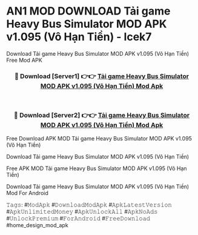 # AN1 MOD DOWNLOAD Tải game Heavy Bus Simulator MOD APK v1.095 (Vô Hạn Tiền) - lcek7
Download Tải game Heavy Bus Simulator MOD APK v1.095 (Vô Hạn Tiền) Free Mod APK

<div align="center">
<h3>🔴 Download [Server1] 👉👉 <a href="https://apk-comot.site?title=Tải_game_Heavy_Bus_Simulator_MOD_APK_v1.095_(Vô_Hạn_Tiền)">Tải game Heavy Bus Simulator MOD APK v1.095 (Vô Hạn Tiền) Mod Apk</a></h3><br>

<h3>🔴 Download [Server2] 👉👉 <a href="https://apk-comot.site?title=Tải_game_Heavy_Bus_Simulator_MOD_APK_v1.095_(Vô_Hạn_Tiền)">Tải game Heavy Bus Simulator MOD APK v1.095 (Vô Hạn Tiền) Mod Apk</a></h3>
</div>


Free Download APK MOD Tải game Heavy Bus Simulator MOD APK v1.095 (Vô Hạn Tiền)

Download Tải game Heavy Bus Simulator MOD APK v1.095 (Vô Hạn Tiền) 

Free APK MOD Tải game Heavy Bus Simulator MOD APK v1.095 (Vô Hạn Tiền) 

Download Tải game Heavy Bus Simulator MOD APK v1.095 (Vô Hạn Tiền) Mod For Android

𝚃𝚊𝚐𝚜: #𝙼𝚘𝚍𝙰𝚙𝚔 #𝙳𝚘𝚠𝚗𝚕𝚘𝚊𝚍𝙼𝚘𝚍𝙰𝚙𝚔 #𝙰𝚙𝚔𝙻𝚊𝚝𝚎𝚜𝚝𝚅𝚎𝚛𝚜𝚒𝚘𝚗 #𝙰𝚙𝚔𝚄𝚗𝚕𝚒𝚖𝚒𝚝𝚎𝚍𝙼𝚘𝚗𝚎𝚢 #𝙰𝚙𝚔𝚄𝚗𝚕𝚘𝚌𝚔𝙰𝚕𝚕 #𝙰𝚙𝚔𝙽𝚘𝙰𝚍𝚜 #𝚄𝚗𝚕𝚘𝚌𝚔𝙿𝚛𝚎𝚖𝚒𝚞𝚖 #𝙵𝚘𝚛𝙰𝚗𝚍𝚛𝚘𝚒𝚍 #𝙵𝚛𝚎𝚎𝙳𝚘𝚠𝚗𝚕𝚘𝚊𝚍 #home_design_mod_apk